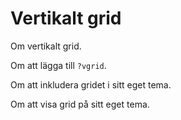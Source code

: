 Vertikalt grid
=========================

Om vertikalt grid.

Om att lägga till `?vgrid`.

Om att inkludera gridet i sitt eget tema.

Om att visa grid på sitt eget tema.
